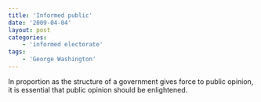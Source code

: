 ```yaml
---
title: 'Informed public'
date: '2009-04-04'
layout: post
categories:
    - 'informed electorate'
tags:
    - 'George Washington'
---
```


In proportion as the structure of a government gives force to public opinion, it is essential that public opinion should be enlightened.